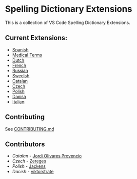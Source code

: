 # Spelling Dictionary Extensions
This is a collection of VS Code Spelling Dictionary Extensions.

## Current Extensions:
- [Spanish](./extensions/spanish)
- [Medical Terms](./extensions/medical-terms)
- [Dutch](./extensions/dutch)
- [French](./extensions/french)
- [Russian](./extensions/russian)
- [Swedish](./extensions/swedish)
- [Catalan](./extensions/catalan)
- [Czech](./extensions/czech)
- [Polish](./extensions/polish)
- [Danish](./extensions/danish)
- [Italian](./extensions/italian)

## Contributing
See [CONTRIBUTING.md](CONTRIBUTING.md)

## Contributors

- *Catalan* - [Jordi Olivares Provencio](https://github.com/jordiolivares)
- *Czech* - [Zereges](https://github.com/Zereges)
- *Polish* - [Jackens](https://github.com/jackens)
- *Danish* - [viktorstrate](https://github.com/viktorstrate)
